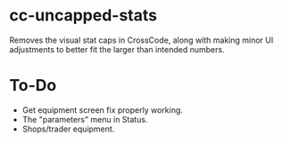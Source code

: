 # cc-uncapped-stats
Removes the visual stat caps in CrossCode, along with making minor UI adjustments to better fit the larger than intended numbers.

# To-Do
- Get equipment screen fix properly working.
- The "parameters" menu in Status.
- Shops/trader equipment.
